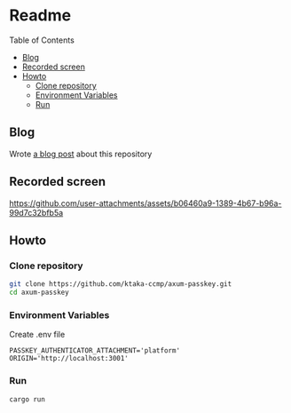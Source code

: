 # Readme

Table of Contents

- [Blog](#blog)
- [Recorded screen](#recorded-screen)
- [Howto](#howto)
  - [Clone repository](#clone-repository)
  - [Environment Variables](#environment-variables)
  - [Run](#run)

## Blog

Wrote [a blog post](https://ktaka.blog.ccmp.jp/2025/01/implementing-passkeys-authentication-in-rust-axum.html) about this repository

## Recorded screen

https://github.com/user-attachments/assets/b06460a9-1389-4b67-b96a-99d7c32bfb5a


## Howto

### Clone repository

```bash
git clone https://github.com/ktaka-ccmp/axum-passkey.git
cd axum-passkey
```

### Environment Variables

Create .env file

```text
PASSKEY_AUTHENTICATOR_ATTACHMENT='platform'
ORIGIN='http://localhost:3001'
```

### Run

```bash
cargo run
```
